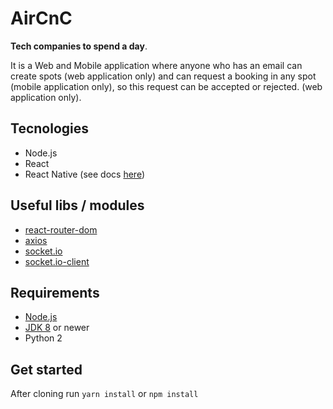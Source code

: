 # AirCnC
**Tech companies to spend a day**.

It is a Web and Mobile application where anyone who has an email can create spots (web application only) and can request a booking in any spot (mobile application only), so this request can be accepted or rejected. (web application only).

## Tecnologies
- Node.js
- React
- React Native (see docs [here](https://facebook.github.io/react-native/docs/getting-started))

## Useful libs / modules
- [react-router-dom](https://github.com/ReactTraining/react-router/tree/master/packages/react-router-dom)
- [axios](https://github.com/axios/axios)
- [socket.io](https://github.com/socketio/socket.io)
- [socket.io-client](https://github.com/socketio/socket.io-client)

## Requirements
- [Node.js](https://nodejs.org)
- [JDK 8](https://www.oracle.com/technetwork/java/javase/downloads/jdk8-downloads-2133151.html) or newer
- Python 2

## Get started
After cloning run `yarn install` or `npm install`